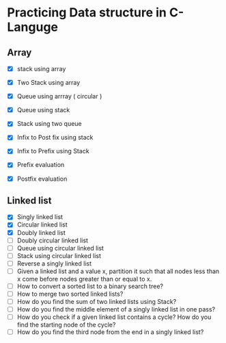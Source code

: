 # Practicing Data structure in C-Languge

## Array
- [x] stack using array
- [x] Two Stack using array
- [x] Queue using arrray ( circular )
- [x] Queue using  stack
- [x] Stack using two queue
- [x] Infix to Post fix using stack
- [x] Infix to Prefix using Stack 
- [x] Prefix evaluation
- [x] Postfix evaluation


## Linked list
- [x] Singly linked list
- [x] Circular linked list
- [x] Doubly linked list
- [ ] Doubly circular linked list
- [ ] Queue using circular linked list
- [ ] Stack using circular linked list
- [ ] Reverse a singly linked list
- [ ] Given a linked list and a value x, partition it such that all nodes less than x come before nodes greater than or equal to x.
- [ ] How to convert a sorted list to a binary search tree?
- [ ] How to merge two sorted linked lists?
- [ ] How do you find the sum of two linked lists using Stack?
- [ ] How do you find the middle element of a singly linked list in one pass?
- [ ] How do you check if a given linked list contains a cycle? How do you find the starting node of the cycle?
- [ ] How do you find the third node from the end in a singly linked list? 
